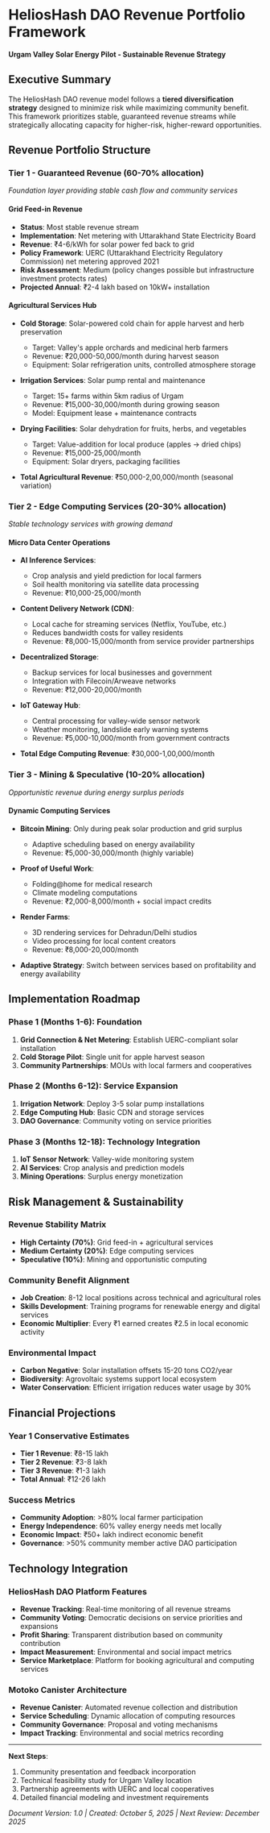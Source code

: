 # HeliosHash DAO Revenue Portfolio Framework

**Urgam Valley Solar Energy Pilot - Sustainable Revenue Strategy**

## Executive Summary

The HeliosHash DAO revenue model follows a **tiered diversification strategy** designed to minimize risk while maximizing community benefit. This framework prioritizes stable, guaranteed revenue streams while strategically allocating capacity for higher-risk, higher-reward opportunities.

## Revenue Portfolio Structure

### Tier 1 - Guaranteed Revenue (60-70% allocation)

_Foundation layer providing stable cash flow and community services_

#### Grid Feed-in Revenue

- **Status**: Most stable revenue stream
- **Implementation**: Net metering with Uttarakhand State Electricity Board
- **Revenue**: ₹4-6/kWh for solar power fed back to grid
- **Policy Framework**: UERC (Uttarakhand Electricity Regulatory Commission) net metering approved 2021
- **Risk Assessment**: Medium (policy changes possible but infrastructure investment protects rates)
- **Projected Annual**: ₹2-4 lakh based on 10kW+ installation

#### Agricultural Services Hub

- **Cold Storage**: Solar-powered cold chain for apple harvest and herb preservation
  - Target: Valley's apple orchards and medicinal herb farmers
  - Revenue: ₹20,000-50,000/month during harvest season
  - Equipment: Solar refrigeration units, controlled atmosphere storage

- **Irrigation Services**: Solar pump rental and maintenance
  - Target: 15+ farms within 5km radius of Urgam
  - Revenue: ₹15,000-30,000/month during growing season
  - Model: Equipment lease + maintenance contracts

- **Drying Facilities**: Solar dehydration for fruits, herbs, and vegetables
  - Target: Value-addition for local produce (apples → dried chips)
  - Revenue: ₹15,000-25,000/month
  - Equipment: Solar dryers, packaging facilities

- **Total Agricultural Revenue**: ₹50,000-2,00,000/month (seasonal variation)

### Tier 2 - Edge Computing Services (20-30% allocation)

_Stable technology services with growing demand_

#### Micro Data Center Operations

- **AI Inference Services**:
  - Crop analysis and yield prediction for local farmers
  - Soil health monitoring via satellite data processing
  - Revenue: ₹10,000-25,000/month

- **Content Delivery Network (CDN)**:
  - Local cache for streaming services (Netflix, YouTube, etc.)
  - Reduces bandwidth costs for valley residents
  - Revenue: ₹8,000-15,000/month from service provider partnerships

- **Decentralized Storage**:
  - Backup services for local businesses and government
  - Integration with Filecoin/Arweave networks
  - Revenue: ₹12,000-20,000/month

- **IoT Gateway Hub**:
  - Central processing for valley-wide sensor network
  - Weather monitoring, landslide early warning systems
  - Revenue: ₹5,000-10,000/month from government contracts

- **Total Edge Computing Revenue**: ₹30,000-1,00,000/month

### Tier 3 - Mining & Speculative (10-20% allocation)

_Opportunistic revenue during energy surplus periods_

#### Dynamic Computing Services

- **Bitcoin Mining**: Only during peak solar production and grid surplus
  - Adaptive scheduling based on energy availability
  - Revenue: ₹5,000-30,000/month (highly variable)

- **Proof of Useful Work**:
  - Folding@home for medical research
  - Climate modeling computations
  - Revenue: ₹2,000-8,000/month + social impact credits

- **Render Farms**:
  - 3D rendering services for Dehradun/Delhi studios
  - Video processing for local content creators
  - Revenue: ₹8,000-20,000/month

- **Adaptive Strategy**: Switch between services based on profitability and energy availability

## Implementation Roadmap

### Phase 1 (Months 1-6): Foundation

1. **Grid Connection & Net Metering**: Establish UERC-compliant solar installation
2. **Cold Storage Pilot**: Single unit for apple harvest season
3. **Community Partnerships**: MOUs with local farmers and cooperatives

### Phase 2 (Months 6-12): Service Expansion

1. **Irrigation Network**: Deploy 3-5 solar pump installations
2. **Edge Computing Hub**: Basic CDN and storage services
3. **DAO Governance**: Community voting on service priorities

### Phase 3 (Months 12-18): Technology Integration

1. **IoT Sensor Network**: Valley-wide monitoring system
2. **AI Services**: Crop analysis and prediction models
3. **Mining Operations**: Surplus energy monetization

## Risk Management & Sustainability

### Revenue Stability Matrix

- **High Certainty (70%)**: Grid feed-in + agricultural services
- **Medium Certainty (20%)**: Edge computing services
- **Speculative (10%)**: Mining and opportunistic computing

### Community Benefit Alignment

- **Job Creation**: 8-12 local positions across technical and agricultural roles
- **Skills Development**: Training programs for renewable energy and digital services
- **Economic Multiplier**: Every ₹1 earned creates ₹2.5 in local economic activity

### Environmental Impact

- **Carbon Negative**: Solar installation offsets 15-20 tons CO2/year
- **Biodiversity**: Agrovoltaic systems support local ecosystem
- **Water Conservation**: Efficient irrigation reduces water usage by 30%

## Financial Projections

### Year 1 Conservative Estimates

- **Tier 1 Revenue**: ₹8-15 lakh
- **Tier 2 Revenue**: ₹3-8 lakh
- **Tier 3 Revenue**: ₹1-3 lakh
- **Total Annual**: ₹12-26 lakh

### Success Metrics

- **Community Adoption**: >80% local farmer participation
- **Energy Independence**: 60% valley energy needs met locally
- **Economic Impact**: ₹50+ lakh indirect economic benefit
- **Governance**: >50% community member active DAO participation

## Technology Integration

### HeliosHash DAO Platform Features

- **Revenue Tracking**: Real-time monitoring of all revenue streams
- **Community Voting**: Democratic decisions on service priorities and expansions
- **Profit Sharing**: Transparent distribution based on community contribution
- **Impact Measurement**: Environmental and social impact metrics
- **Service Marketplace**: Platform for booking agricultural and computing services

### Motoko Canister Architecture

- **Revenue Canister**: Automated revenue collection and distribution
- **Service Scheduling**: Dynamic allocation of computing resources
- **Community Governance**: Proposal and voting mechanisms
- **Impact Tracking**: Environmental and social metrics recording

---

**Next Steps**:

1. Community presentation and feedback incorporation
2. Technical feasibility study for Urgam Valley location
3. Partnership agreements with UERC and local cooperatives
4. Detailed financial modeling and investment requirements

_Document Version: 1.0 | Created: October 5, 2025 | Next Review: December 2025_
